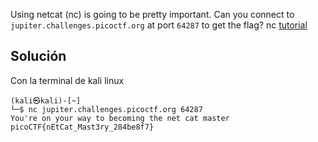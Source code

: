 Using netcat (nc) is going to be pretty important. Can you connect to `jupiter.challenges.picoctf.org` at port `64287` to get the flag?
nc [tutorial](https://linux.die.net/man/1/nc) 

## Solución
Con la terminal de kali linux
```
(kali㉿kali)-[~]
└─$ nc jupiter.challenges.picoctf.org 64287
You're on your way to becoming the net cat master
picoCTF{nEtCat_Mast3ry_284be8f7}
```

